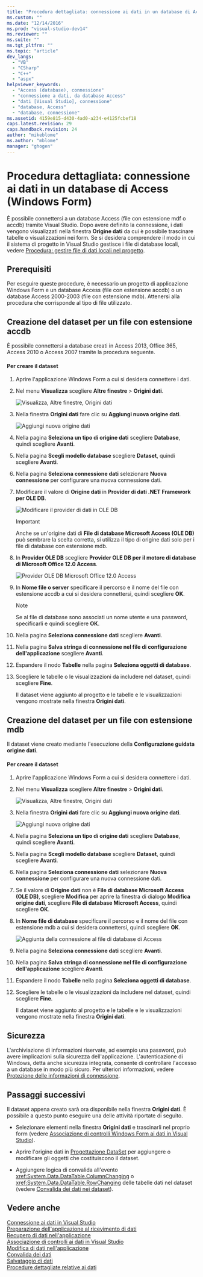 ```yaml
---
title: "Procedura dettagliata: connessione ai dati in un database di Access (Windows Form) | Microsoft Docs"
ms.custom: ""
ms.date: "12/14/2016"
ms.prod: "visual-studio-dev14"
ms.reviewer: ""
ms.suite: ""
ms.tgt_pltfrm: ""
ms.topic: "article"
dev_langs: 
  - "VB"
  - "CSharp"
  - "C++"
  - "aspx"
helpviewer_keywords: 
  - "Access (database), connessione"
  - "connessione a dati, da database Access"
  - "dati [Visual Studio], connessione"
  - "database, Access"
  - "database, connessione"
ms.assetid: 4159e815-d430-4ad0-a234-e4125fcbef18
caps.latest.revision: 29
caps.handback.revision: 24
author: "mikeblome"
ms.author: "mblome"
manager: "ghogen"
---
```

# Procedura dettagliata: connessione ai dati in un database di Access (Windows Form)
È possibile connettersi a un database Access \(file con estensione mdf o accdb\) tramite Visual Studio.  Dopo avere definito la connessione, i dati vengono visualizzati nella finestra **Origine dati** da cui è possibile trascinare tabelle o visualizzazioni nei form.  Se si desidera comprendere il modo in cui il sistema di progetto in Visual Studio gestisce i file di database locali, vedere [Procedura: gestire file di dati locali nel progetto](../data-tools/how-to-manage-local-data-files-in-your-project.md).  
  
## Prerequisiti  
 Per eseguire queste procedure, è necessario un progetto di applicazione Windows Form e un database Access \(file con estensione accdb\) o un database Access 2000\-2003 \(file con estensione mdb\).  Attenersi alla procedura che corrisponde al tipo di file utilizzato.  
  
## Creazione del dataset per un file con estensione accdb  
 È possibile connettersi a database creati in Access 2013, Office 365, Access 2010 o Access 2007 tramite la procedura seguente.  
  
#### Per creare il dataset  
  
1.  Aprire l'applicazione Windows Form a cui si desidera connettere i dati.  
  
2.  Nel menu **Visualizza** scegliere **Altre finestre** \> **Origini dati**.  
  
     ![Visualizza, Altre finestre, Origini dati](~/docs/data-tools/media/viewdatasources.png "ViewDataSources")  
  
3.  Nella finestra **Origini dati** fare clic su **Aggiungi nuova origine dati**.  
  
     ![Aggiungi nuova origine dati](~/docs/data-tools/media/dataaddnewdatasource.png "dataAddNewDataSource")  
  
4.  Nella pagina **Seleziona un tipo di origine dati** scegliere **Database**, quindi scegliere **Avanti**.  
  
5.  Nella pagina **Scegli modello database** scegliere **Dataset**, quindi scegliere **Avanti**.  
  
6.  Nella pagina **Seleziona connessione dati** selezionare **Nuova connessione** per configurare una nuova connessione dati.  
  
7.  Modificare il valore di **Origine dati** in **Provider di dati .NET Framework per OLE DB**.  
  
     ![Modificare il provider di dati in OLE DB](../data-tools/media/datachangedatasourceoledb.png "dataChangeDataSourceOLEDB")  
  
    > [!IMPORTANT]
    >  Anche se un'origine dati di **File di database Microsoft Access \(OLE DB\)** può sembrare la scelta corretta, si utilizza il tipo di origine dati solo per i file di database con estensione mdb.  
  
8.  In **Provider OLE DB** scegliere **Provider OLE DB per il motore di database di Microsoft Office 12.0 Access**.  
  
     ![Provider OLE DB Microsoft Office 12.0 Access](../data-tools/media/dataoledbprovideroffice12access.png "dataOLEDBProviderOffice12Access")  
  
9. In **Nome file o server** specificare il percorso e il nome del file con estensione accdb a cui si desidera connettersi, quindi scegliere **OK**.  
  
    > [!NOTE]
    >  Se al file di database sono associati un nome utente e una password, specificarli e quindi scegliere **OK**.  
  
10. Nella pagina **Seleziona connessione dati** scegliere **Avanti**.  
  
11. Nella pagina  **Salva stringa di connessione nel file di configurazione dell'applicazione** scegliere **Avanti**.  
  
12. Espandere il nodo **Tabelle** nella pagina **Seleziona oggetti di database**.  
  
13. Scegliere le tabelle o le visualizzazioni da includere nel dataset, quindi scegliere **Fine**.  
  
     Il dataset viene aggiunto al progetto e le tabelle e le visualizzazioni vengono mostrate nella finestra **Origini dati**.  
  
## Creazione del dataset per un file con estensione mdb  
 Il dataset viene creato mediante l'esecuzione della **Configurazione guidata origine dati**.  
  
#### Per creare il dataset  
  
1.  Aprire l'applicazione Windows Form a cui si desidera connettere i dati.  
  
2.  Nel menu **Visualizza** scegliere **Altre finestre** \> **Origini dati**.  
  
     ![Visualizza, Altre finestre, Origini dati](~/docs/data-tools/media/viewdatasources.png "ViewDataSources")  
  
3.  Nella finestra **Origini dati** fare clic su **Aggiungi nuova origine dati**.  
  
     ![Aggiungi nuova origine dati](~/docs/data-tools/media/dataaddnewdatasource.png "dataAddNewDataSource")  
  
4.  Nella pagina **Seleziona un tipo di origine dati** scegliere **Database**, quindi scegliere **Avanti**.  
  
5.  Nella pagina **Scegli modello database** scegliere **Dataset**, quindi scegliere **Avanti**.  
  
6.  Nella pagina **Seleziona connessione dati** selezionare **Nuova connessione** per configurare una nuova connessione dati.  
  
7.  Se il valore di **Origine dati** non è **File di database Microsoft Access \(OLE DB\)**, scegliere **Modifica** per aprire la finestra di dialogo **Modifica origine dati**, scegliere **File di database Microsoft Access**, quindi scegliere **OK**.  
  
8.  In **Nome file di database** specificare il percorso e il nome del file con estensione mdb a cui si desidera connettersi, quindi scegliere **OK**.  
  
     ![Aggiunta della connessione al file di database di Access](../data-tools/media/dataaddconnectionaccessmdb.png "dataAddConnectionAccessMDB")  
  
9. Nella pagina **Seleziona connessione dati** scegliere **Avanti**.  
  
10. Nella pagina  **Salva stringa di connessione nel file di configurazione dell'applicazione** scegliere **Avanti**.  
  
11. Espandere il nodo **Tabelle** nella pagina **Seleziona oggetti di database**.  
  
12. Scegliere le tabelle o le visualizzazioni da includere nel dataset, quindi scegliere **Fine**.  
  
     Il dataset viene aggiunto al progetto e le tabelle e le visualizzazioni vengono mostrate nella finestra **Origini dati**.  
  
## Sicurezza  
 L'archiviazione di informazioni riservate, ad esempio una password, può avere implicazioni sulla sicurezza dell'applicazione.  L'autenticazione di Windows, detta anche sicurezza integrata, consente di controllare l'accesso a un database in modo più sicuro.  Per ulteriori informazioni, vedere [Protezione delle informazioni di connessione](../Topic/Protecting%20Connection%20Information.md).  
  
## Passaggi successivi  
 Il dataset appena creato sarà ora disponibile nella finestra **Origini dati**.  È possibile a questo punto eseguire una delle attività riportate di seguito.  
  
-   Selezionare elementi nella finestra **Origini dati** e trascinarli nel proprio form \(vedere [Associazione di controlli Windows Form ai dati in Visual Studio](../data-tools/bind-windows-forms-controls-to-data-in-visual-studio.md)\).  
  
-   Aprire l'origine dati in [Progettazione DataSet](../data-tools/creating-and-editing-typed-datasets.md) per aggiungere o modificare gli oggetti che costituiscono il dataset.  
  
-   Aggiungere logica di convalida all'evento <xref:System.Data.DataTable.ColumnChanging> o <xref:System.Data.DataTable.RowChanging> delle tabelle dati nel dataset \(vedere [Convalida dei dati nei dataset](../data-tools/validate-data-in-datasets.md)\).  
  
## Vedere anche  
 [Connessione ai dati in Visual Studio](../data-tools/connecting-to-data-in-visual-studio.md)   
 [Preparazione dell'applicazione al ricevimento di dati](../Topic/Preparing%20Your%20Application%20to%20Receive%20Data.md)   
 [Recupero di dati nell'applicazione](../data-tools/fetching-data-into-your-application.md)   
 [Associazione di controlli ai dati in Visual Studio](../data-tools/bind-controls-to-data-in-visual-studio.md)   
 [Modifica di dati nell'applicazione](../data-tools/editing-data-in-your-application.md)   
 [Convalida dei dati](../Topic/Validating%20Data.md)   
 [Salvataggio di dati](../data-tools/saving-data.md)   
 [Procedure dettagliate relative ai dati](../Topic/Data%20Walkthroughs.md)